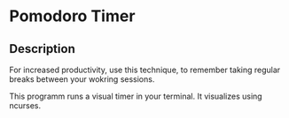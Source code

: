 # Pomodoro Timer
## Description

For increased productivity, use this technique, to remember taking regular breaks between your wokring sessions.  

This programm runs a visual timer in your terminal. It visualizes using ncurses.  

